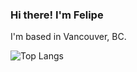 ### Hi there! I'm Felipe

I'm based in Vancouver, BC.

![Top Langs](https://github-readme-stats.vercel.app/api/top-langs/?username=ferueda&layout=compact&theme=nightowl&hide=scss,css,html,batchfile,dockerfile,shell,makefile&langs_count=10)
